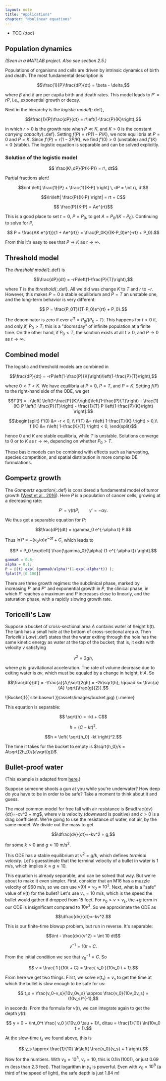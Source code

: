 ```yaml
---
layout: note
title: "Applications"
chapter: "Nonlinear equations"
---
```

* TOC
{:toc}

## Population dynamics

*(Seen in a MATLAB project. Also see section 2.5.)*

Populations of organisms and cells are driven by intrinsic dynamics of birth and death. The most fundamental description is

$$\frac{1}{P}\frac{dP}{dt} = \beta - \delta,$$

where $\beta$ and $\delta$ are per capita birth and death rates. This model leads to $P'=rP$, i.e., exponential growth or decay.

Next in the hierarchy is the *logistic model*{:.def},

$$\frac{1}{P}\frac{dP}{dt} = r\left(1-\frac{P}{K}\right),$$ 

in which $r>0$ is the growth rate when $P\ll K$, and $K>0$ is the constant *carrying capacity*{:.def}. Setting $f(P)=rP(1-P/K)$, we note equilibria at $P=0$ and $P=K$. Since $f'(P) = r(1-2P/K)$, we find $f'(0)>0$ (unstable) and $f'(K)<0$ (stable). The logistic equation is separable and can be solved explicitly.

### Solution of the logistic model

$$ \frac{K\,dP}{P(K-P)} = r\, dt$$

Partial fractions alert!

$$\int \left[ \frac{1}{P} + \frac{1}{K-P} \right] \, dP = \int r\, dt$$

$$\ln\left| \frac{P}{K-P} \right| = rt + C$$ 

$$ \frac{P}{K-P}  = Ae^{rt}$$

This is a good place to set $t=0$, $P=P_0$, to get $A=P_0/(K-P_0)$. Continuing to solve for $P$,

$$ P = \frac{AK e^{rt}}{1 + Ae^{rt}} = \frac{P_0K}{(K-P_0)e^{-rt} + P_0}.$$

From this it's easy to see that $P\to K$ as $t\to\infty$.

## Threshold model

The *threshold model*{:.def} is 

$$\frac{dP}{dt} = -rP\left(1-\frac{P}{T}\right),$$ 

where $T$ is the *threshold*{:.def}. All we did was change $K$ to $T$ and $r$ to $-r$. However, this makes $P=0$ a stable equilibrium and $P=T$ an unstable one, and the long-term behavior is very different:

$$ P = \frac{P_0T}{(T-P_0)e^{rt} + P_0}.$$

The denominator is zero if ever $e^{rt}=P_0/(P_0-T)$. This happens for $t>0$ if, and only if, $P_0>T$; this is a "doomsday" of infinite population at a finite time. On the other hand, if $P_0<T$, the solution exists at all $t>0$, and $P\to 0$ as $t\to\infty$. 

## Combined model

The logistic and threshold models are combined in

$$\frac{dP}{dt} = -rP\left(1-\frac{P}{K}\right)\left(1-\frac{P}{T}\right),$$

where $0<T<K$. We have equilibria at $P=0$, $P=T$, and $P=K$. Setting $f(P)$ to the right-hand side of the ODE, we get

$$f'(P) = -r\left[ \left(1-\frac{P}{K}\right)\left(1-\frac{P}{T}\right) - \frac{1}{K} P \left(1-\frac{P}{T}\right) - \frac{1}{T} P \left(1-\frac{P}{K}\right) \right].$$

$$\begin{split}
f'(0) &= -r < 0, \\
f'(T) &= r\left( 1-\frac{T}{K} \right) > 0,\\
f'(K) &= r\left( 1-\frac{K}{T} \right) < 0,
\end{split}$$

hence $0$ and $K$ are stable equilibria, while $T$ is unstable. Solutions converge to $0$ or to $K$ as $t\to\infty$, depending on whether $P_0>T$. 

These basic models can be combined with effects such as harvesting, species competition, and spatial distribution in more complex DE formulations. 

## Gompertz growth

The *Gompertz equation*{:.def} is considered a fundamental model of tumor growth ([West et al., 2016](http://epubs.siam.org/doi/abs/10.1137/15M1044825)). Here $P$ is a population of cancer cells, growing at a decreasing rate:

$$P' = \gamma(t) P, \qquad \gamma' = -\alpha \gamma.$$

We thus get a separable equation for $P$:

$$\frac{dP}{dt} = \gamma_0 e^{-\alpha t} P.$$

Thus $\ln P = -(\gamma_0/\alpha) e^{-\alpha t} + C$, which leads to

$$P = P_0 \exp\left[ \frac{\gamma_0}{\alpha} (1-e^{-\alpha t}) \right].$$

~~~matlab
gamma0 = 0.6;
alpha = 0.1;
P = @(t) exp( (gamma0/alpha)*(1-exp(-alpha*t)) );
fplot(P,[0 100])
~~~

There are three growth regimes: the subclinical phase, marked by increasing $P'$ and $P''$ and exponential growth in $P$, the clinical phase, in which $P'$ reaches a maximum and $P$ increases close to linearly, and the saturation phase, with a rapidly slowing growth rate. 

## Toricelli's Law

Suppose a bucket of cross-sectional area $A$ contains water of height $h(t)$. The tank has a small hole at the bottom of cross-sectional area $a$. Then *Toricelli's Law*{:.def} states that the water exiting through the hole has the same kinetic energy as water at the top of the bucket; that is, it exits with velocity $v$ satisfying

$$v^2=2gh,$$

where $g$ is gravitational acceleration. The rate of volume decrease due to exiting water is $av$, which must be equaled by a change in height, $h'A$. So

$$\frac{dh}{dt} = -\frac{a}{A}\sqrt{2gh} = -2k\sqrt{h}, \qquad k= \frac{a}{A} \sqrt{\frac{g}{2}}.$$

![Bucket]({{ site.baseurl }}/assets/images/bucket.jpg)
{:.meme}


This equation is separable:

$$ \sqrt{h} = -kt + C$$ 

$$h = \left( C-kt  \right)^2.$$ 

$$h = \left( \sqrt{h_0} -kt  \right)^2.$$ 


The time it takes for the bucket to empty is $\sqrt{h_0}/k = A\sqrt{2h_0}/(a\sqrt{g})$.  

## Bullet-proof water

(This example is adapted from [here](https://sinews.siam.org/Details-Page/slings-bullets-blow-up-and-linearity).)

Suppose someone shoots a gun at you while you're underwater? How deep do you have to be in order to be safe? Take a moment to think about it and guess.

The most common model for free fall with air resistance is $m\dfrac{dv}{dt}=-cv^2 + mg$, where $v$ is velocity (downward is positive) and $c>0$ is a drag coefficient. We're going to use the resistance of water, not air, by the same model. We divide out the mass to get

$$\dfrac{dv}{dt}=-kv^2 + g,$$

for some $k>0$ and $g\approx 10$ m/s$^2$.

This ODE has a stable equilibrium at $v^2=g/k$, which defines *terminal velocity*. Let's guesstimate that the terminal velocity of a bullet in water is 1 m/s, which implies $k\approx g \approx 10$.

This equation is already separable, and can be solved that way. But we're about to make it even simpler. First, consider that an M16 has a muzzle velocity of 960 m/s, so we can use $v(0)=v_0\approx 10^3$. Next, what is a "safe" value of $v(t)$ for the bullet?  Let's use $v_s=10$ m/s, which is the speed the bullet would gather if dropped from 15 feet. For $v_0>v>v_s$, the $+g$ term in our ODE is insignificant compared to $10v^2$. So we approximate the ODE as

$$\dfrac{dv}{dt}=-kv^2.$$

This is our finite-time blowup problem, but run in reverse. It's separable:

$$\int - \frac{dv}{v^2} = \int 10 dt$$

$$ v^{-1} = 10t + C. $$

From the initial condition we see that $v_0^{-1}=C$. So

$$ v = \frac{ 1 }{10t + C} = \frac{ v_0 }{10v_0 t + 1}.$$

From here we get two things. First, we solve $v(t_s)=v_s$ to get the time at which the bullet is slow enough to be safe for us:


$$ t_s = \frac{v_0-v_s}{10v_0v_s} \approx \frac{v_0}{10v_0v_s} = (10v_s)^{-1},$$

in seconds. From the formula for $v(t)$, we can integrate again to get the depth $y(t)$:

$$ y = 0 + \int_0^t \frac{ v_0 }{10v_0 \tau + 1}\, d\tau = \frac{1}{10} \ln(10v_0 t + 1).$$

At the slow-time $t_s$ we found above, this is

$$ y_s \approx \frac{1}{10} \ln\left( \frac{v_0}{v_s} + 1 \right).$$

Now for the numbers. With $v_0=10^3$, $v_s=10$, this is $0.1\ln(1001)$, or just $0.69$ m (less than $2.3$ feet). That logarithm in $y_s$ is powerful. Even with $v_0=10^8$ (a third of the speed of light), the safe depth is just 1.84 m! 
